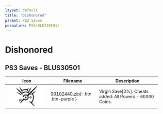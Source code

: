 ```yaml
---
layout: default
title: "Dishonored"
parent: PS3 Saves
permalink: PS3/BLUS30501/
---
```

# Dishonored

## PS3 Saves - BLUS30501

| Icon | Filename | Description |
|------|----------|-------------|
| ![Dishonored](ICON0.PNG) | [00102440.zip](00102440.zip){: .btn .btn-purple } | Virgin Save[0%]: Cheats added: All Powers - 60000 Coins. |

